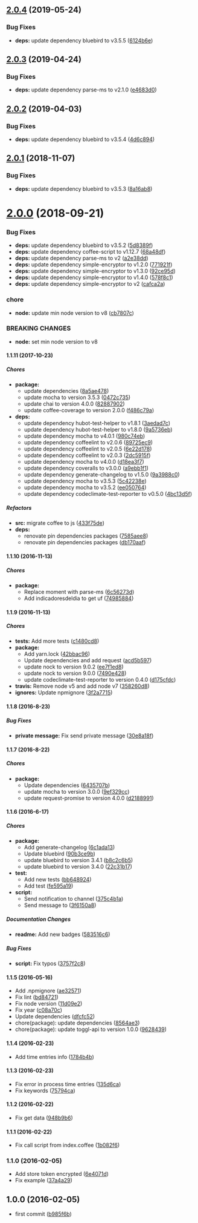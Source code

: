 ## [2.0.4](https://github.com/lgaticaq/hubot-toggl-payment/compare/v2.0.3...v2.0.4) (2019-05-24)


### Bug Fixes

* **deps:** update dependency bluebird to v3.5.5 ([6124b6e](https://github.com/lgaticaq/hubot-toggl-payment/commit/6124b6e))

## [2.0.3](https://github.com/lgaticaq/hubot-toggl-payment/compare/v2.0.2...v2.0.3) (2019-04-24)


### Bug Fixes

* **deps:** update dependency parse-ms to v2.1.0 ([e4683d0](https://github.com/lgaticaq/hubot-toggl-payment/commit/e4683d0))

## [2.0.2](https://github.com/lgaticaq/hubot-toggl-payment/compare/v2.0.1...v2.0.2) (2019-04-03)


### Bug Fixes

* **deps:** update dependency bluebird to v3.5.4 ([4d6c894](https://github.com/lgaticaq/hubot-toggl-payment/commit/4d6c894))

## [2.0.1](https://github.com/lgaticaq/hubot-toggl-payment/compare/v2.0.0...v2.0.1) (2018-11-07)


### Bug Fixes

* **deps:** update dependency bluebird to v3.5.3 ([8a16ab8](https://github.com/lgaticaq/hubot-toggl-payment/commit/8a16ab8))

# [2.0.0](https://github.com/lgaticaq/hubot-toggl-payment/compare/v1.1.11...v2.0.0) (2018-09-21)


### Bug Fixes

* **deps:** update dependency bluebird to v3.5.2 ([5d8389f](https://github.com/lgaticaq/hubot-toggl-payment/commit/5d8389f))
* **deps:** update dependency coffee-script to v1.12.7 ([68a48df](https://github.com/lgaticaq/hubot-toggl-payment/commit/68a48df))
* **deps:** update dependency parse-ms to v2 ([a2e38dd](https://github.com/lgaticaq/hubot-toggl-payment/commit/a2e38dd))
* **deps:** update dependency simple-encryptor to v1.2.0 ([771921f](https://github.com/lgaticaq/hubot-toggl-payment/commit/771921f))
* **deps:** update dependency simple-encryptor to v1.3.0 ([92ce95d](https://github.com/lgaticaq/hubot-toggl-payment/commit/92ce95d))
* **deps:** update dependency simple-encryptor to v1.4.0 ([578f8c1](https://github.com/lgaticaq/hubot-toggl-payment/commit/578f8c1))
* **deps:** update dependency simple-encryptor to v2 ([cafca2a](https://github.com/lgaticaq/hubot-toggl-payment/commit/cafca2a))


### chore

* **node:** update min node version to v8 ([cb7807c](https://github.com/lgaticaq/hubot-toggl-payment/commit/cb7807c))


### BREAKING CHANGES

* **node:** set min node version to v8

#### 1.1.11 (2017-10-23)

##### Chores

* **package:**
  * update dependencies ([8a5ae478](https://github.com/lgaticaq/hubot-toggl-payment/commit/8a5ae478442d486af079ebec4b4d94cf53bf8f79))
  * update mocha to version 3.5.3 ([0472c735](https://github.com/lgaticaq/hubot-toggl-payment/commit/0472c735deaa7fe398bf094f73621f4c1b32dc41))
  * update chai to version 4.0.0 ([82887902](https://github.com/lgaticaq/hubot-toggl-payment/commit/8288790290bec7c00cc1aced944e3656c37dc010))
  * update coffee-coverage to version 2.0.0 ([f486c79a](https://github.com/lgaticaq/hubot-toggl-payment/commit/f486c79a4459ff5626f51d88ee0115d49282c342))
* **deps:**
  * update dependency hubot-test-helper to v1.8.1 ([3aedad7c](https://github.com/lgaticaq/hubot-toggl-payment/commit/3aedad7c3aa0d174d4ad7186663a49b188b4a7c2))
  * update dependency hubot-test-helper to v1.8.0 ([9a5736eb](https://github.com/lgaticaq/hubot-toggl-payment/commit/9a5736eb987b0dc64e979ea0006924af6b2e5e88))
  * update dependency mocha to v4.0.1 ([980c74eb](https://github.com/lgaticaq/hubot-toggl-payment/commit/980c74eb09305d12b3b740f8fe1c591731d4e5b1))
  * update dependency coffeelint to v2.0.6 ([89725ec9](https://github.com/lgaticaq/hubot-toggl-payment/commit/89725ec96354a17cb4d1b7362ff4334a6753a4ee))
  * update dependency coffeelint to v2.0.5 ([6e22d178](https://github.com/lgaticaq/hubot-toggl-payment/commit/6e22d17872c6b4122039c5b187008caecaced78b))
  * update dependency coffeelint to v2.0.3 ([2dc5915f](https://github.com/lgaticaq/hubot-toggl-payment/commit/2dc5915f54879a5770e8e70fe83859ba730b62fa))
  * update dependency mocha to v4.0.0 ([d18ea3f7](https://github.com/lgaticaq/hubot-toggl-payment/commit/d18ea3f7ff727b3caebbdfd66786504a39ed44fc))
  * update dependency coveralls to v3.0.0 ([a9ebb1f1](https://github.com/lgaticaq/hubot-toggl-payment/commit/a9ebb1f151bc6522ea0cf75275c763ec3c3bdcfe))
  * update dependency generate-changelog to v1.5.0 ([9a3988c0](https://github.com/lgaticaq/hubot-toggl-payment/commit/9a3988c0471a084dd3631f5c8af60aa7802685dd))
  * update dependency mocha to v3.5.3 ([5c42238e](https://github.com/lgaticaq/hubot-toggl-payment/commit/5c42238e6f7d2dd5312d56c24eda99a5a6e77e8b))
  * update dependency mocha to v3.5.2 ([ee050764](https://github.com/lgaticaq/hubot-toggl-payment/commit/ee0507646640db4260c91cc726b27423ca1fd748))
  * update dependency codeclimate-test-reporter to v0.5.0 ([4bc13d5f](https://github.com/lgaticaq/hubot-toggl-payment/commit/4bc13d5f155c887566b2e549b6cefb0673639dc6))

##### Refactors

* **src:** migrate coffee to js ([433f75de](https://github.com/lgaticaq/hubot-toggl-payment/commit/433f75de252390ca89c2a0c2b12d545c06d33828))
* **deps:**
  * renovate pin dependencies packages ([7585aee8](https://github.com/lgaticaq/hubot-toggl-payment/commit/7585aee89b7b0c1022b349d26cda21567fb637e3))
  * renovate pin dependencies packages ([db170aaf](https://github.com/lgaticaq/hubot-toggl-payment/commit/db170aaffa3d7c9ca65d7eb7bebb7bfcd6cfc3f2))

#### 1.1.10 (2016-11-13)

##### Chores

* **package:**
  * Replace moment with parse-ms ([6c56273d](https://github.com/lgaticaq/hubot-toggl-payment/commit/6c56273d9a2f6f2c9fc99d3698e6e6ad5e8a00a2))
  * Add indicadoresdeldia to get uf ([74985884](https://github.com/lgaticaq/hubot-toggl-payment/commit/74985884224b876d09942a46a9ee5b1cc15b3145))

#### 1.1.9 (2016-11-13)

##### Chores

* **tests:** Add more tests ([c1480cd8](https://github.com/lgaticaq/hubot-toggl-payment/commit/c1480cd849badce4e0abc0c6a1c096d88b7ead68))
* **package:**
  * Add yarn.lock ([42bbac96](https://github.com/lgaticaq/hubot-toggl-payment/commit/42bbac96525754c1576fdf5d98efa83d254d07a4))
  * Update dependencies and add request ([acd5b597](https://github.com/lgaticaq/hubot-toggl-payment/commit/acd5b597e705d2b179a0f1c7c1773c48389ebedb))
  * update nock to version 9.0.2 ([ee7f1ed8](https://github.com/lgaticaq/hubot-toggl-payment/commit/ee7f1ed84429d12249a63cefdaaf96748b795c6b))
  * update nock to version 9.0.0 ([7490e428](https://github.com/lgaticaq/hubot-toggl-payment/commit/7490e428046fa1e191ac3fbd7be8ed6dd35c2d7f))
  * update codeclimate-test-reporter to version 0.4.0 ([d175cfdc](https://github.com/lgaticaq/hubot-toggl-payment/commit/d175cfdcb6ef02d2ddbf5778fee5cccd68a6b87c))
* **travis:** Remove node v5 and add node v7 ([358260d8](https://github.com/lgaticaq/hubot-toggl-payment/commit/358260d826b01d4d5656c6cbb65702779a3afefa))
* **ignores:** Update npmignore ([3f2a7715](https://github.com/lgaticaq/hubot-toggl-payment/commit/3f2a77159d3a35fdd892606d5e5f0a76a1f1bf1c))

#### 1.1.8 (2016-8-23)

##### Bug Fixes

* **private message:** Fix send private message ([30e8a18f](https://github.com/lgaticaq/hubot-toggl-payment/commit/30e8a18fff03a453b51689e96469cff6f4f7c79f))

#### 1.1.7 (2016-8-22)

##### Chores

* **package:**
  * Update dependencies ([6435707b](https://github.com/lgaticaq/hubot-toggl-payment/commit/6435707b8bb937aaac4e9980caeb7fc401ddc6ac))
  * update mocha to version 3.0.0 ([9ef329cc](https://github.com/lgaticaq/hubot-toggl-payment/commit/9ef329cca578a9e53d4faae39d143f589ab35bfc))
  * update request-promise to version 4.0.0 ([d2188991](https://github.com/lgaticaq/hubot-toggl-payment/commit/d21889912eb605fe2faf642e7e33bffa32627083))

#### 1.1.6 (2016-6-17)

##### Chores

* **package:**
  * Add generate-changelog ([6c1ada13](https://github.com/lgaticaq/hubot-toggl-payment/commit/6c1ada13b981ceb3a77a909e4fada4f487a9c3fc))
  * Update bluebird ([90b3ce9b](https://github.com/lgaticaq/hubot-toggl-payment/commit/90b3ce9b5ca35fe2e8d4eba84ef27b41bd10775b))
  * update bluebird to version 3.4.1 ([b8c2c6b5](https://github.com/lgaticaq/hubot-toggl-payment/commit/b8c2c6b55dfcde85226a8100cb9210a4de3de278))
  * update bluebird to version 3.4.0 ([22c31b17](https://github.com/lgaticaq/hubot-toggl-payment/commit/22c31b17f8328c38d416f1a39cb5bcb6624f2e1f))
* **test:**
  * Add new tests ([bb648924](https://github.com/lgaticaq/hubot-toggl-payment/commit/bb64892404e440aedf545b8b89240f52f6b60aa7))
  * Add test ([fe595a19](https://github.com/lgaticaq/hubot-toggl-payment/commit/fe595a19800a56d2468a608e836c48515661dadc))
* **script:**
  * Send notification to channel ([375c4b1a](https://github.com/lgaticaq/hubot-toggl-payment/commit/375c4b1a115c78eb9ad202f97fec7cf02464527b))
  * Send message to ([3f6150a8](https://github.com/lgaticaq/hubot-toggl-payment/commit/3f6150a816ebe636cf12157d764ea624044443d9))

##### Documentation Changes

* **readme:** Add new badges ([583516c6](https://github.com/lgaticaq/hubot-toggl-payment/commit/583516c6ba7b465aad9affa778749b4e0a96d9be))

##### Bug Fixes

* **script:** Fix typos ([3757f2c8](https://github.com/lgaticaq/hubot-toggl-payment/commit/3757f2c8730e41016c72e22c4d008df45ad34ba4))

#### 1.1.5 (2016-05-16)

* Add .npmignore ([ae32571](https://github.com/lgaticaq/hubot-toggl-payment/commit/ae32571))
* Fix lint ([bd84721](https://github.com/lgaticaq/hubot-toggl-payment/commit/bd84721))
* Fix node version ([11d09e2](https://github.com/lgaticaq/hubot-toggl-payment/commit/11d09e2))
* Fix year ([c08a70c](https://github.com/lgaticaq/hubot-toggl-payment/commit/c08a70c))
* Update dependencies ([dfcfc52](https://github.com/lgaticaq/hubot-toggl-payment/commit/dfcfc52))
* chore(package): update dependencies ([8564ae3](https://github.com/lgaticaq/hubot-toggl-payment/commit/8564ae3))
* chore(package): update toggl-api to version 1.0.0 ([9628439](https://github.com/lgaticaq/hubot-toggl-payment/commit/9628439))

#### 1.1.4 (2016-02-23)

* Add time entries info ([1784b4b](https://github.com/lgaticaq/hubot-toggl-payment/commit/1784b4b))

#### 1.1.3 (2016-02-23)

* Fix error in process time entries ([135d6ca](https://github.com/lgaticaq/hubot-toggl-payment/commit/135d6ca))
* Fix keywords ([75794ca](https://github.com/lgaticaq/hubot-toggl-payment/commit/75794ca))

#### 1.1.2 (2016-02-22)

* Fix get data ([948b9b6](https://github.com/lgaticaq/hubot-toggl-payment/commit/948b9b6))

#### 1.1.1 (2016-02-22)

* Fix call script from index.coffee ([1b082f6](https://github.com/lgaticaq/hubot-toggl-payment/commit/1b082f6))

### 1.1.0 (2016-02-05)

* Add store token encrypted ([6e4071d](https://github.com/lgaticaq/hubot-toggl-payment/commit/6e4071d))
* Fix example ([37a4a29](https://github.com/lgaticaq/hubot-toggl-payment/commit/37a4a29))

## 1.0.0 (2016-02-05)

* first commit ([b985f6b](https://github.com/lgaticaq/hubot-toggl-payment/commit/b985f6b))
